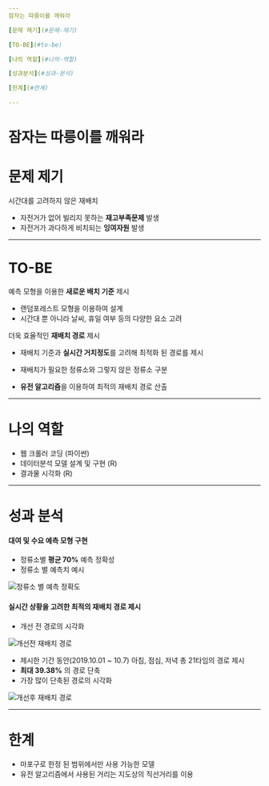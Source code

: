 ```yaml
---
잠자는 따릉이를 깨워라

[문제 제기](#문제-제기)

[TO-BE](#to-be)

[나의 역할](#나의-역할)

[성과분석](#성과-분석)

[한계](#한계)

---
```








# 잠자는 따릉이를 깨워라

# 문제 제기

시간대를 고려하지 않은 재배치

- 자전거가 없어 빌리지 못하는 **재고부족문제** 발생
- 자전거가 과다하게 비치되는 **잉여자원** 발생

---

# TO-BE

예측 모형을 이용한 **새로운 배치 기준** 제시

- 랜덤포레스트 모형을 이용하여 설계
- 시간대 뿐 아니라 날씨, 휴일 여부 등의 다양한 요소 고려



더욱 효율적인 **재배치 경로** 제시

- 재배치 기준과 **실시간 거치정도**를 고려해 최적화 된 경로를 제시

- 재배치가 필요한 정류소와 그렇지 않은 정류소 구분

- **유전 알고리즘**을 이용하여 최적의 재배치 경로 산출

---

# 나의 역할

- 웹 크롤러 코딩 (파이썬)
- 데이터분석 모델 설계 및 구현 (R)
- 결과물 시각화 (R)

---

# 성과 분석

#### 대여 및 수요 예측 모형 구현

- 정류소별 **평균 70%** 예측 정확성
- 정류소 별 예측치 예시

![정류소 별 예측 정확도](https://user-images.githubusercontent.com/68371545/98894414-1350b100-24e8-11eb-8540-4ecf7b38edfe.png)



#### 실시간 상황을 고려한 최적의 **재배치 경로** 제시

- 개선 전 경로의 시각화

![개선전 재배치 경로](https://user-images.githubusercontent.com/68371545/98894788-f10b6300-24e8-11eb-866a-bee20dae6069.jpg)

- 제시한 기간 동안(2019.10.01 ~ 10.7) 아침, 점심, 저녁 총 21타임의 경로 제시
- **최대 39.38%** 의 경로 단축
- 가장 많이 단축된 경로의 시각화

![개선후 재배치 경로](https://user-images.githubusercontent.com/68371545/98894791-f23c9000-24e8-11eb-9487-99735c1e40d7.jpg)

---

# 한계

- 마포구로 한정 된 범위에서만 사용 가능한 모델
- 유전 알고리즘에서 사용된 거리는 지도상의 직선거리를 이용
